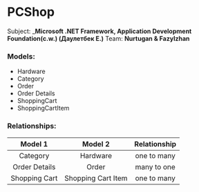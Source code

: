 # PCShop

Subject: ___Microsoft .NET Framework, Application Development Foundation(c.w.) (Даулетбек Е.)__
Team: __Nurtugan & Fazylzhan__

### Models:
+ Hardware
+ Category
+ Order
+ Order Details
+ ShoppingCart
+ ShoppingCartItem

### Relationships:
| Model 1 | Model 2 | Relationship |
| :-------------: | :-------------: | :-----: |
| Category | Hardware | one to many |
| Order Details | Order | many to one |
| Shopping Cart | Shopping Cart Item | one to many |
